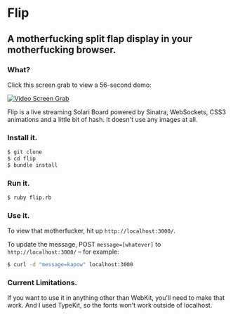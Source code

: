 # Flip

## A motherfucking split flap display in your motherfucking browser.

### What?

Click this screen grab to view a 56-second demo:

[![Video Screen Grab](http://b.vimeocdn.com/ts/317/513/317513725_640.jpg)](https://vimeo.com/45645328)

Flip is a live streaming Solari Board powered by Sinatra, WebSockets, CSS3 animations and a little bit of hash. It doesn't use any images at all.

### Install it.

~~~ sh
$ git clone
$ cd flip
$ bundle install
~~~

### Run it.

~~~ sh
$ ruby flip.rb
~~~

### Use it.

To view that motherfucker, hit up `http://localhost:3000/`.

To update the message, POST `message=[whatever]` to `http://localhost:3000/` –
for example:

~~~sh
$ curl -d "message=kapow" localhost:3000
~~~

### Current Limitations.

If you want to use it in anything other than WebKit, you'll need to make that work. And I used TypeKit, so the fonts won't work outside of localhost.
